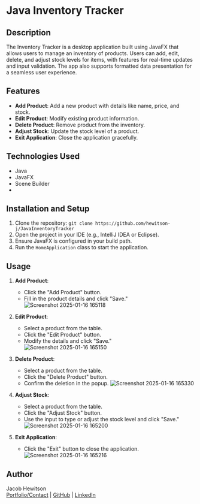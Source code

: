 # Java Inventory Tracker

## Description
The Inventory Tracker is a desktop application built using JavaFX that allows users to manage an inventory of products. Users can add, edit, delete, and adjust stock levels for items, with features for real-time updates and input validation. The app also supports formatted data presentation for a seamless user experience.

## Features
- **Add Product**: Add a new product with details like name, price, and stock.
- **Edit Product**: Modify existing product information.
- **Delete Product**: Remove product from the inventory.
- **Adjust Stock**: Update the stock level of a product.
- **Exit Application**: Close the application gracefully.

## Technologies Used
- Java
- JavaFX
- Scene Builder
- 
## Installation and Setup
1. Clone the repository:
`git clone https://github.com/hewitson-j/JavaInventoryTracker`
2. Open the project in your IDE (e.g., IntelliJ IDEA or Eclipse).
3. Ensure JavaFX is configured in your build path.
4. Run the `HomeApplication` class to start the application.

## Usage
1. **Add Product**:
   - Click the "Add Product" button.
   - Fill in the product details and click "Save."
![Screenshot 2025-01-16 165118](https://github.com/user-attachments/assets/e04a3c11-10ea-4f18-b6ee-82c59df7e63c)

    
2. **Edit Product**:
   - Select a product from the table.
   - Click the "Edit Product" button.
   - Modify the details and click "Save."
![Screenshot 2025-01-16 165150](https://github.com/user-attachments/assets/2cb0609e-2e4d-4bd2-b83c-18f371379621)

3. **Delete Product**:
   - Select a product from the table.
   - Click the "Delete Product" button.
   - Confirm the deletion in the popup.
![Screenshot 2025-01-16 165330](https://github.com/user-attachments/assets/e13681c8-ca00-4c03-822b-c8753c7b1d68)

4. **Adjust Stock**:
   - Select a product from the table.
   - Click the "Adjust Stock" button.
   - Use the input to type or adjust the stock level and click "Save."
![Screenshot 2025-01-16 165200](https://github.com/user-attachments/assets/f7c55759-ddab-4437-83c1-59efd81f7c47)

5. **Exit Application**:
   - Click the "Exit" button to close the application.
![Screenshot 2025-01-16 165216](https://github.com/user-attachments/assets/2fc9ad34-a041-4501-9729-6a42d48ff621)

## Author
Jacob Hewitson  
[Portfolio/Contact](https://jacobhewitson.com) | [GitHub](https://github.com/hewitson-j) | [LinkedIn]([https://linkedin.com/in/jacobhewitson](https://www.linkedin.com/in/jacob-hewitson-18b93321a/))

